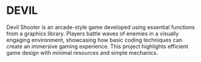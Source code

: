 # DEVIL
Devil Shooter is an arcade-style game developed using essential functions from a graphics library. Players battle waves of enemies in a visually engaging environment, showcasing how basic coding techniques can create an immersive gaming experience. This project highlights efficient game design with minimal resources and simple mechanics.
